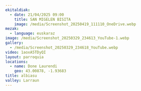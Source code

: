 ```yaml
---
ekitaldiak:
  - date: 21/04/2025 09:00
    title: SAN MIGELEN BISITA
    image: /media/Screenshot_20250419_111110_OneDrive.webp
mezak:
  - language: euskaraz
image: /media/Screenshot_20250329_234613_YouTube-1.webp
gallery:
  - /media/Screenshot_20250329_234618_YouTube.webp
video: 1aoxA5TDyQI
layout: parroquia
locations:
  - name: Done Laurendi
    geo: 43.00878, -1.93683
title: albiasu
valley: Larraun
---
```

